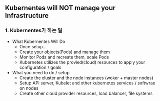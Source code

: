 ## Kubernentes will NOT manage your Infrastructure

### 1. Kubernentes가 하는 일

* What Kubernentes Will Do
    * Once setup...
    * Create your objects(Pods) and manage them
    * Monitor Pods and recreate them, scale Pods
    * Kubernetes utilizes the provied(cloud) resources to apply your configuration / goals
* What you need to do / setup
    * Create the cluster and the node instances (woker + master nodes)
    * Setup API server, Kubelet and other kubernetes services / softwrae on nodes
    * Create other cloud provider resources, load balancer, file systems 